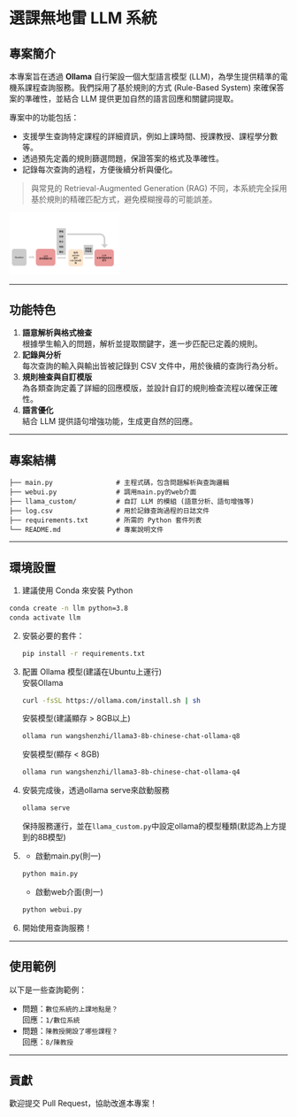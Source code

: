 # 選課無地雷 LLM 系統

## 專案簡介
本專案旨在透過 **Ollama** 自行架設一個大型語言模型 (LLM)，為學生提供精準的電機系課程查詢服務。我們採用了基於規則的方式 (Rule-Based System) 來確保答案的準確性，並結合 LLM 提供更加自然的語言回應和關鍵詞提取。

專案中的功能包括：
- 支援學生查詢特定課程的詳細資訊，例如上課時間、授課教授、課程學分數等。
- 透過預先定義的規則篩選問題，保證答案的格式及準確性。
- 記錄每次查詢的過程，方便後續分析與優化。

> 與常見的 Retrieval-Augmented Generation (RAG) 不同，本系統完全採用基於規則的精確匹配方式，避免模糊搜尋的可能誤差。

<img src="./pic/1.svg" alt="flow chart" width="200">

---

## 功能特色
1. **語意解析與格式檢查**  
   根據學生輸入的問題，解析並提取關鍵字，進一步匹配已定義的規則。
2. **記錄與分析**  
   每次查詢的輸入與輸出皆被記錄到 CSV 文件中，用於後續的查詢行為分析。
3. **規則檢查與自訂模版**  
   為各類查詢定義了詳細的回應模版，並設計自訂的規則檢查流程以確保正確性。
4. **語言優化**  
   結合 LLM 提供語句增強功能，生成更自然的回應。

---

## 專案結構
```
├── main.py                # 主程式碼，包含問題解析與查詢邏輯
├── webui.py               # 調用main.py的web介面
├── llama_custom/          # 自訂 LLM 的模組 (語意分析、語句增強等)
├── log.csv                # 用於記錄查詢過程的日誌文件
├── requirements.txt       # 所需的 Python 套件列表
└── README.md              # 專案說明文件
```

---

## 環境設置
1. 建議使用 Conda 來安裝 Python
```bash
conda create -n llm python=3.8
conda activate llm
```
2. 安裝必要的套件：
   ```bash
   pip install -r requirements.txt
   ```
3. 配置 Ollama 模型(建議在Ubuntu上運行)  
    安裝Ollama
    ```bash
    curl -fsSL https://ollama.com/install.sh | sh
    ```
    安裝模型(建議顯存 > 8GB以上)
    ```bash
    ollama run wangshenzhi/llama3-8b-chinese-chat-ollama-q8 
    ```
    安裝模型(顯存 < 8GB)
    ```bash
    ollama run wangshenzhi/llama3-8b-chinese-chat-ollama-q4
    ```

4. 安裝完成後，透過ollama serve來啟動服務
    ```bash
    ollama serve
    ```
    保持服務運行，並在`llama_custom.py`中設定ollama的模型種類(默認為上方提到的8B模型)

5. * 啟動main.py(則一)
    ```bash
    python main.py
    ```
    * 啟動web介面(則一)
    ```bash
    python webui.py
    ```

6. 開始使用查詢服務！

---

## 使用範例
以下是一些查詢範例：
- 問題：`數位系統的上課地點是？`  
  回應：`1/數位系統`
- 問題：`陳教授開設了哪些課程？`  
  回應：`8/陳教授`

---

## 貢獻
歡迎提交 Pull Request，協助改進本專案！
